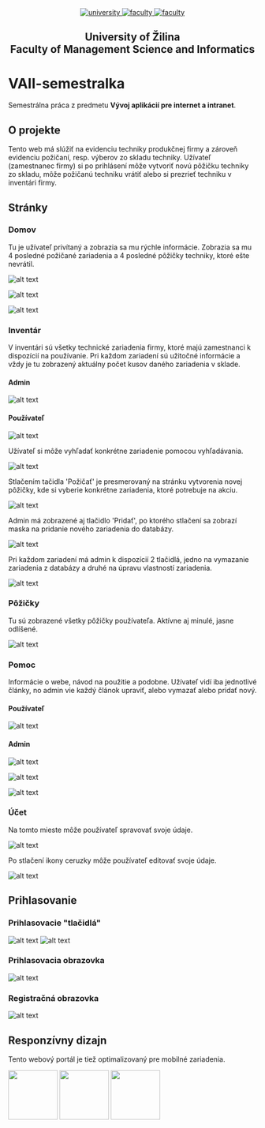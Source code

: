 <div align="center">
	<a href="https://www.uniza.sk/index.php/en/" target="_blank">
		<img src="https://img.shields.io/badge/university-University%20of%20Žilina-2B3A65.svg" alt="university">
	</a>
	<a href="https://www.fri.uniza.sk/en/" target="_blank">
		<img src="https://img.shields.io/badge/faculty-Faculty%20of%20Management%20Science%20and%20Informatics-FECE50.svg" alt="faculty">
	</a>
  <a href="https://vzdelavanie.uniza.sk/vzdelavanie/plany.php" target="_blank">
		<img src="https://img.shields.io/badge/program-Informatics-00a9e0.svg" alt="faculty">
	</a>
</div>

<h2 align="center">
	University of Žilina<br>Faculty of Management Science and Informatics
</h2>

# VAII-semestralka
Semestrálna práca z predmetu **Vývoj aplikácií pre internet a intranet**.
## O projekte
Tento web má slúžiť na evidenciu techniky produkčnej firmy a zároveň evidenciu požičaní, resp. výberov zo skladu techniky. Užívateľ (zamestnanec firmy) si po prihlásení môže vytvoriť novú pôžičku techniky zo skladu, môže požičanú techniku vrátiť alebo si prezrieť techniku v inventári firmy.
## Stránky
### Domov
Tu je užívateľ privítaný a zobrazia sa mu rýchle informácie. Zobrazia sa mu 4 posledné požičané zariadenia a 4 posledné pôžičky techniky, ktoré ešte nevrátil.

![alt text](https://github.com/flpmko/VAII-semestralka/blob/master/public/imgs/screens/home3.png)

![alt text](https://github.com/flpmko/VAII-semestralka/blob/master/public/imgs/screens/home1.png)

![alt text](https://github.com/flpmko/VAII-semestralka/blob/master/public/imgs/screens/home2.png)


### Inventár
V inventári sú všetky technické zariadenia firmy, ktoré majú zamestnanci k dispozícií na používanie. Pri každom zariadení sú užitočné informácie a vždy je tu zobrazený aktuálny počet kusov daného zariadenia v sklade.

#### Admin
![alt text](https://github.com/flpmko/VAII-semestralka/blob/master/public/imgs/screens/inventory.png)

#### Používateľ
![alt text](https://github.com/flpmko/VAII-semestralka/blob/master/public/imgs/screens/inventory-user.png)

Užívateľ si môže vyhľadať konkrétne zariadenie pomocou vyhľadávania.

![alt text](https://github.com/flpmko/VAII-semestralka/blob/master/public/imgs/screens/inventory-search.png)

Stlačením tačidla 'Požičať' je presmerovaný na stránku vytvorenia novej pôžičky, kde si vyberie konkrétne zariadenia, ktoré potrebuje na akciu.

![alt text](https://github.com/flpmko/VAII-semestralka/blob/master/public/imgs/screens/new-rental.png)

Admin má zobrazené aj tlačidlo 'Pridať', po ktorého stlačení sa zobrazí maska na pridanie nového zariadenia do databázy.

![alt text](https://github.com/flpmko/VAII-semestralka/blob/master/public/imgs/screens/new-item.png)

Pri každom zariadení má admin k dispozícií 2 tlačidlá, jedno na vymazanie zariadenia z databázy a druhé na úpravu vlastností zariadenia.

![alt text](https://github.com/flpmko/VAII-semestralka/blob/master/public/imgs/screens/edit-item.png)


### Pôžičky
Tu sú zobrazené všetky pôžičky používateľa. Aktívne aj minulé, jasne odlíšené.

![alt text](https://github.com/flpmko/VAII-semestralka/blob/master/public/imgs/screens/rentals.png)


### Pomoc
Informácie o webe, návod na použitie a podobne. Užívateľ vidí iba jednotlivé články, no admin vie každý článok upraviť, alebo vymazať alebo pridať nový.

#### Používateľ
![alt text](https://github.com/flpmko/VAII-semestralka/blob/master/public/imgs/screens/help-user.png)

#### Admin
![alt text](https://github.com/flpmko/VAII-semestralka/blob/master/public/imgs/screens/help1.png)

![alt text](https://github.com/flpmko/VAII-semestralka/blob/master/public/imgs/screens/help2.png)

![alt text](https://github.com/flpmko/VAII-semestralka/blob/master/public/imgs/screens/new-article.png)


### Účet
Na tomto mieste môže používateľ spravovať svoje údaje.

![alt text](https://github.com/flpmko/VAII-semestralka/blob/master/public/imgs/screens/account1.png)

Po stlačení ikony ceruzky môže používateľ editovať svoje údaje.

![alt text](https://github.com/flpmko/VAII-semestralka/blob/master/public/imgs/screens/account2.png)

## Prihlasovanie
### Prihlasovacie "tlačidlá"

![alt text](https://github.com/flpmko/VAII-semestralka/blob/master/public/imgs/screens/login.png) ![alt text](https://github.com/flpmko/VAII-semestralka/blob/master/public/imgs/screens/logout.png)

### Prihlasovacia obrazovka

![alt text](https://github.com/flpmko/VAII-semestralka/blob/master/public/imgs/screens/login-page.png)

### Registračná obrazovka

![alt text](https://github.com/flpmko/VAII-semestralka/blob/master/public/imgs/screens/register-page.png)

## Responzívny dizajn
Tento webový portál je tiež optimalizovaný pre mobilné zariadenia.

<p float="left">
  <img src="https://github.com/flpmko/VAII-semestralka/blob/master/public/imgs/screens/home3-mobile.png" width="100" />
  <img src="https://github.com/flpmko/VAII-semestralka/blob/master/public/imgs/screens/home1-mobile.png" width="100" /> 
  <img src="https://github.com/flpmko/VAII-semestralka/blob/master/public/imgs/screens/home2-mobile.png" width="100" />
</p>
